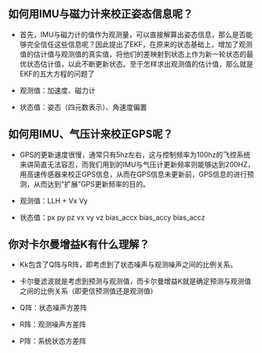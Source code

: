 ## 如何用IMU与磁力计来校正姿态信息呢？

-   首先，IMU与磁力计的值作为观测量，可以直接解算出姿态信息，那么是否能够完全信任这些信息呢？因此提出了EKF，在原来的状态基础上，增加了观测值的估计值与观测值的真实值，将他们的差映射到状态上作为新一轮状态的最优状态估计值，以此不断更新状态。至于怎样求出观测值的估计值，那么就是EKF的五大方程的问题了

-   观测值：加速度、磁力计

-   状态值：姿态（四元数表示）、角速度偏置

## 如何用IMU、气压计来校正GPS呢？

-   GPS的更新速度很慢，通常只有5hz左右，这与控制频率为100hz的飞控系统来讲简直无法容忍，而我们用到的IMU与气压计更新频率则能够达到200HZ，用高速传感器来校正GPS信息，从而在GPS信息未更新前，GPS信息的进行预测，从而达到“扩展”GPS更新频率的目的。

-   观测值：LLH + Vx Vy

-   状态值：px py pz vx vy vz bias_accx bias_accy bias_accz

## 你对卡尔曼增益K有什么理解？

-   Kk包含了Q阵与R阵，即考虑到了状态噪声与观测噪声之间的比例关系。

-   卡尔曼滤波就是考虑到预测与观测值，而卡尔曼增益K就是确定预测与观测值之间的比例关系（即更信预测值还是观测值）

-   Q阵：状态噪声方差阵

-   R阵：观测噪声方差阵

-   P阵：系统状态方差阵